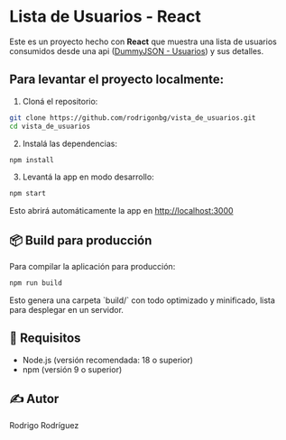 # Lista de Usuarios - React

Este es un proyecto hecho con **React** que muestra una lista de usuarios consumidos desde una api ([DummyJSON - Usuarios](https://dummyjson.com/docs/users#users-all)) y sus detalles.


## Para levantar el proyecto localmente:
1. Cloná el repositorio:
```bash
git clone https://github.com/rodrigonbg/vista_de_usuarios.git
cd vista_de_usuarios
```

2. Instalá las dependencias:
```bash
npm install
```

3. Levantá la app en modo desarrollo:
```bash
npm start
```

Esto abrirá automáticamente la app en [http://localhost:3000](http://localhost:3000)



## 📦 Build para producción
Para compilar la aplicación para producción:
```bash
npm run build
```
Esto genera una carpeta \`build/\` con todo optimizado y minificado, lista para desplegar en un servidor.


## 🔧 Requisitos
- Node.js (versión recomendada: 18 o superior)
- npm (versión 9 o superior)

## ✍️ Autor
Rodrigo Rodríguez
